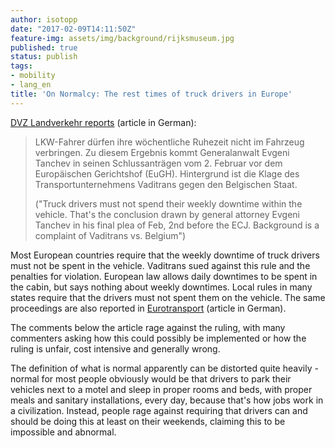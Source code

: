 ```yaml
---
author: isotopp
date: "2017-02-09T14:11:50Z"
feature-img: assets/img/background/rijksmuseum.jpg
published: true
status: publish
tags:
- mobility
- lang_en
title: 'On Normalcy: The rest times of truck drivers in Europe'
---
```

[DVZ Landverkehr reports](http://www.dvz.de/rubriken/landverkehr/single-view/nachricht/eugh-generalanwalt-fahrer-duerfen-wochenruhezeit-nicht-im-lkw-verbringen.html)
(article in German):

> LKW-Fahrer dürfen ihre wöchentliche Ruhezeit nicht im Fahrzeug verbringen.
> Zu diesem Ergebnis kommt Generalanwalt Evgeni Tanchev in seinen
> Schlussanträgen vom 2. Februar vor dem Europäischen Gerichtshof (EuGH).
> Hintergrund ist die Klage des Transportunternehmens Vaditrans gegen den
> Belgischen Staat.
>
> ("Truck drivers must not spend their weekly downtime within the vehicle.
> That's the conclusion drawn by general attorney Evgeni Tanchev in his
> final plea of Feb, 2nd before the ECJ. Background is a complaint of
> Vaditrans vs. Belgium")

Most European countries require that the weekly downtime of
truck drivers must not be spent in the vehicle. Vaditrans sued
against this rule and the penalties for violation. European law
allows daily downtimes to be spent in the cabin, but says
nothing about weekly downtimes. Local rules in many states
require that the drivers must not spent them on the vehicle.
The same proceedings are also reported in
[Eurotransport](http://www.eurotransport.de/news/europaeischer-gerichtshof-fahrer-duerfen-ruhezeit-nicht-im-lkw-verbringen-8816561.html)
(article in German). 

The comments below the article rage against the ruling, with
many commenters asking how this could possibly be implemented or
how the ruling is unfair, cost intensive and generally wrong.

The definition of what is normal apparently can be distorted
quite heavily - normal for most people obviously would be that
drivers to park their vehicles next to a motel and sleep in
proper rooms and beds, with proper meals and sanitary
installations, every day, because that's how jobs work in a
civilization. Instead, people rage against requiring that
drivers can and should be doing this at least on their weekends,
claiming this to be impossible and abnormal.
